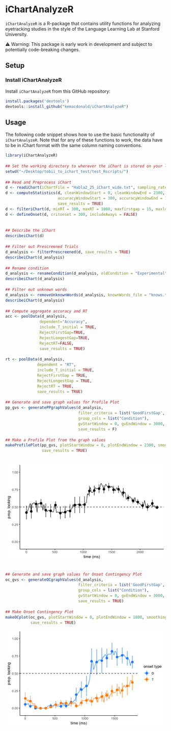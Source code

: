 # iChartAnalyzeR

`iChartAnalyzeR` is a R-package that contains utility functions for
analyzing eyetracking studies in the style of the
Language Learning Lab at Stanford University.

⚠️ Warning: This package is early work in development and subject to potentially code-breaking changes.

## Setup

### Install iChartAnalyzeR

Install `iChartAnalyzeR` from this GitHub repository:

```r
install.packages('devtools')
devtools::install_github("kemacdonald/iChartAnalyzeR")
```

## Usage

The following code snippet shows how to use the basic functionality of `iChartAnalyzeR`.
Note that for any of these functions to work, the data have to be in iChart format with the same column naming conventions.

```r
library(iChartAnalyzeR)

## Set the working directory to wherever the iChart is stored on your local machine or server
setwd("~/Desktop/tobii_to_ichart_test/test_Rscripts/")

## Read and Preprocess iChart
d <- readiChart(iChartFile = "Habla2_25_iChart_wide.txt", sampling_rate = 17)
d <- computeStatistics(d, cleanWindowStart = 0, cleanWindowEnd = 2300,
                       accuracyWindowStart = 300, accuracyWindowEnd = 1800,
                       save_results = TRUE)
d <- filteriChart(d, minRT = 300, maxRT = 1800, maxfirstgap = 15, maxlonggap = 15, save_results = TRUE)
d <- defineOnset(d, critonset = 300, includeAways = FALSE)


## Describe the iChart
describeiChart(d)

## Filter out Prescreened Trials
d_analysis <- filterPrescreened(d, save_results = TRUE)
describeiChart(d_analysis)

## Rename condition
d_analysis <- renameCondition(d_analysis, oldCondition = "Experimental", newCondition = "Vanilla")
describeiChart(d_analysis)

## Filter out unknown words
d_analysis <- removeUnknownWords(d_analysis, knownWords_file = "knows.txt", knows_threshold = 3)
describeiChart(d_analysis)

## Compute aggregate accuracy and RT
acc <- poolData(d_analysis,
               dependent="Accuracy",
               include_T_initial = TRUE,
               RejectFirstGap=TRUE,
               RejectLongestGap=TRUE,
               RejectRT=FALSE,
               save_results = TRUE)

rt <- poolData(d_analysis,
              dependent = "RT",
              include_T_initial = TRUE,
              RejectFirstGap = TRUE,
              RejectLongestGap = TRUE,
              RejectRT = TRUE,
              save_results = TRUE)

## Generate and save graph values for Profile Plot
pp_gvs <- generatePPgraphValues(d_analysis,
                                filter_criteria = list('GoodFirstGap', 'GoodLongestGap'),
                                group_cols = list("Condition"),
                                gvStartWindow = 0, gvEndWindow = 3000,
                                save_results = F)

## Make a Profile Plot from the graph values
makeProfilePlot(pp_gvs, plotStartWindow = 0, plotEndWindow = 2300, smoothing_factor = 5,
                save_results = TRUE)
                
```

![](figs/pp_example.png)

```r

## Generate and save graph values for Onset Contingency Plot
oc_gvs <- generateOCgraphValues(d_analysis,
                                filter_criteria = list('GoodFirstGap', 'GoodLongestGap'),
                                group_cols = list("Condition"),
                                gvStartWindow = 0, gvEndWindow = 3000,
                                save_results = TRUE)

## Make Onset Contingency Plot
makeOCplot(oc_gvs, plotStartWindow = 0, plotEndWindow = 1800, smoothing_factor = 5,
           save_results = TRUE)
```

![](figs/oc_example.png)

